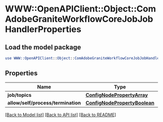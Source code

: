 # WWW::OpenAPIClient::Object::ComAdobeGraniteWorkflowCoreJobJobHandlerProperties

## Load the model package
```perl
use WWW::OpenAPIClient::Object::ComAdobeGraniteWorkflowCoreJobJobHandlerProperties;
```

## Properties
Name | Type | Description | Notes
------------ | ------------- | ------------- | -------------
**job/topics** | [**ConfigNodePropertyArray**](ConfigNodePropertyArray.md) |  | [optional] 
**allow/self/process/termination** | [**ConfigNodePropertyBoolean**](ConfigNodePropertyBoolean.md) |  | [optional] 

[[Back to Model list]](../README.md#documentation-for-models) [[Back to API list]](../README.md#documentation-for-api-endpoints) [[Back to README]](../README.md)


